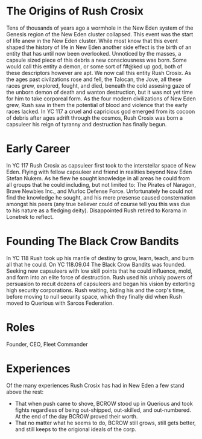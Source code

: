 <!-- TITLE: Rush Crosix -->
<!-- SUBTITLE: Founder, CEO -->

# The Origins of Rush Crosix
Tens of thousands of years ago a wormhole in the New Eden system of the Genesis region of the New Eden cluster collapsed. This event was the start of life anew in the New Eden cluster. While most know that this event shaped the history of life in New Eden another side effect is the birth of an entity that has until now been overlooked. Unnoticed by the masses, a capsule sized piece of this debris a new consciousness was born. Some would call this entity a demon, or some sort of f#@ked up god, both of these descriptors however are apt. We now call this entity Rush Crosix. As the ages past civilzations rose and fell, the Talocan, the Jove, all these races grew, explored, fought, and died, beneath the cold assesing gaze of the unborn demon of death and wanton destruction, but it was not yet time for him to take corporeal form. As the four modern civilizations of New Eden grew, Rush saw in them the potential of blood and violence that the early races lacked. In YC 117 a cruel and capricious god emerged from its cocoon of debris after ages adrift through the cosmos, Rush Crosix was born a capsuleer his reign of tyranny and destruction has finally begun.
# Early Career
In YC 117 Rush Crosix as capsuleer first took to the interstellar space of New Eden. Flying with fellow capsuleer and friend in realities beyond New Eden Stefan Nukem. As he flew he sought knowledge in all areas he could from all groups that he could including, but not limited to: The Pirates of Naragon, Brave Newbies Inc., and Murloc Defense Force. Unfortunately he could not find the knowledge he sought, and his mere presense caused consternation amongst his peers (any true believer could of course tell you this was due to his nature as a fledging deity). Disappointed Rush retired to Korama in Lonetrek to reflect.
# Founding The Black Crow Bandits
In YC 118 Rush took up his mantle of destiny to grow, learn, teach, and burn all that he could. On YC 118.09.04 The Black Crow Bandits was founded. Seeking new capsuleers with low skill points that he could influence, mold, and form into an elite force of destruction. Rush used his unholy powers of persuasion to recuit dozens of capsuleers and began his vision by extorting high security corporations. Rush waiting, biding his and the corp's time, before moving to null security space, which they finally did when Rush moved to Querious with Sarcos Federation.
# Roles
Founder, CEO, Fleet Commander
# Experiences
Of the many experiences Rush Crosix has had in New Eden a few stand above the rest:
* That when push came to shove, BCROW stood up in Querious and took fights regardless of being out-shipped, out-skilled, and out-numbered. At the end of the day BCROW proved their worth.
* That no matter what he seems to do, BCROW still grows, still gets better, and still keeps to the origional ideals of the corp.
